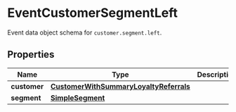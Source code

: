

# EventCustomerSegmentLeft

Event data object schema for `customer.segment.left`.

## Properties

| Name | Type | Description | Notes |
|------------ | ------------- | ------------- | -------------|
|**customer** | [**CustomerWithSummaryLoyaltyReferrals**](CustomerWithSummaryLoyaltyReferrals.md) |  |  |
|**segment** | [**SimpleSegment**](SimpleSegment.md) |  |  |



